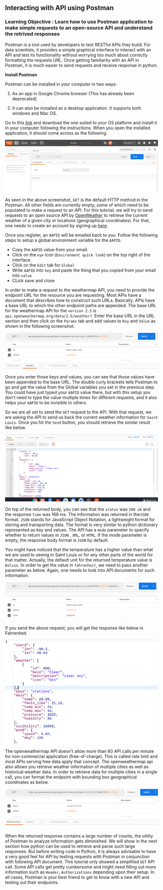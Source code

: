 ## Interacting with API using Postman 

### Learning Objective : Learn how to use Postman application to make simple requests to an open-source API and understand the retrived responses

Postman is a tool used by developers to test RESTful APIs they build. For data scientists, it provides a simple graphical interface to interact with an API and test its functionality without worrying too much about correctly formatting the requests URL. Once getting familiarity with an API in Postman, it is much easier to send requests and receive response in python.

**Install Postman**

Postman can be installed in your computer in two ways:

1. As an app in Google Chrome browser (This has already been deprecated)

2. It can also be installed as a desktop application. It supports both windows and Mac OS.

Go to this [link](https://www.postman.com/downloads/) and download the one suited to your OS platform and install it in your computer following the instructions. When you open the installed application, it should come across as the following.

![](../files/postman.png)

As seen in the above screenshot, `GET` is the default HTTP method in the Postman. All other fields are currently empty, some of which need to be populated to make a request to an API. For this tutorial, we will try to send requests to an open source API by [OpenWeather](https://openweathermap.org/) to retrieve the current weather of a given city or locations (geographical coordinates). For that, one needs to create an account by signing up [here](https://home.openweathermap.org/users/sign_in).

Once you register, an `AAPID` will be emailed back to you. Follow the following steps to setup a global environment variable for the `AAPID`.

- Copy the `AAPID` value from your email.
- Click on the `eye` icon (`Environment quick look`) on the top right of the interface.
- Click on the `Edit` tab for `Global`
- Write `AAPID` into `key` and paste the thing that you copied from your email into `value` 
- CLick save and close


In order to make a request to the weathermap API, you need to provide the endpoint URL for the resource you are requesting. Most APIs have a document that describes how to construct such URLs. Basically, APIs have a base URL to which the other endpoint paths are appended. The base URL for the weathermap API for the `version 2.5` is `api.openweathermap.org/data/2.5/weather?`. Enter the base URL in the URL section and then click on the `Params` tab and add values to `Key` and `Value` as shown in the following screenshot.
     
![](../files/simple-param.png)

Once you enter those keys and values, you can see that those values have been appended to the base URL. The double curly brackets tells Postman to go and get the value from the Global variables you set in the previous step. You could have just typed your `AAPID` value there, but with this setup you don't need to type the value multiple times for different requests, and it also helps your `AAPID` to be invisible to others.

So we are all set to send the `GET` request to the API. With that request, we are asking the API to send us back the current weather information for `Saint Louis`. Once you hit the `Send` button, you should retrieve the similar result like below.

![](../files/return-kelvin.png)


On top of the returned body, you can see that the `status` was `200 ok` and the response `time` was 168 ms. The information was returned in the`JSON` format. `JSON` stands for JavaScript Object Notation, a lightweight format for storing and transporting data. The format is very similar to python dictionary represented as key and values. The API has a `mode` parameter to specify whether to return values in `JSON` , `XML`, or `HTML`. If the mode parameter is empty, the response body format is `JSON` by default.

You might have noticed that the temperature has a higher value than what we are used to seeing in Saint Louis or for any other parts of the world for that matter. Actually, the default unit for the returned temperature value is `Kelvin`. In order to get the value in `fahrenheit`, we need to pass another parameter as below. Again, one needs to look into API documents for such information.


![](../files/param-faren.png)

If you send the above request, you will get the response like below in Fahrenheit.


![](../files/return-faren.png)

The openweathermap API doesn't allow more than 60 API calls per minute for non-commercial application (free-of-charge). This is called rate limit and most APIs serving free data apply that concept. The openweathermap api also allows you retrieve weather information of multiple cities as well as historical weather data. In order to retrieve data for multiple cities in a single call, you can format the endpoint with bounding box geographical coordinates as below.

![](../files/bbox.png)

When the returned response contains a large number of counts, the utility of Postman to analyze information gets diminished. We will show in the next section how python can be used to retrieve and parse such large responses. But before writing code in Python, it is always advisable to have a very good feel for API by testing requests with Postman in conjunction with following API document. This tutorial only showed a simplified `GET` API call. Some API calls get pretty cumbersome and might need filling out more  information  such as `Header`, `Authorizations` depending upon their setup. In all cases, Postman is your best friend to get to know with a new API and testing out their endpoints.

